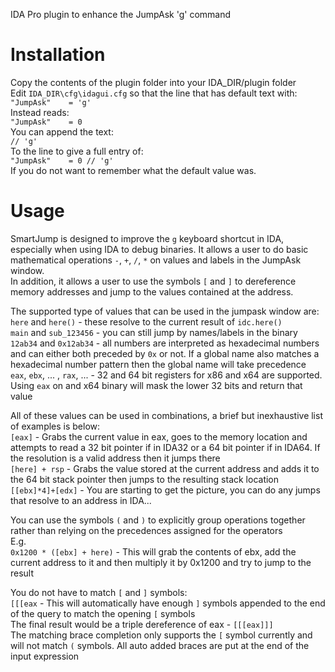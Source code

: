 IDA Pro plugin to enhance the JumpAsk 'g' command


# Installation

Copy the contents of the plugin folder into your IDA_DIR/plugin folder  
Edit `IDA_DIR\cfg\idagui.cfg` so that the line that has default text with:  
    `"JumpAsk"    = 'g'`  
Instead reads:  
    `"JumpAsk"    = 0`  
You can append the text:  
    `// 'g'`  
To the line to give a full entry of:  
    `"JumpAsk"    = 0 // 'g'`  
If you do not want to remember what the default value was.  

# Usage

SmartJump is designed to improve the `g` keyboard shortcut in IDA, especially when using IDA to debug binaries. It allows a user to do basic mathematical operations `-`, `+`, `/`, `*` on values and labels in the JumpAsk window.  
In addition, it allows a user to use the symbols `[` and `]` to dereference memory addresses and jump to the values contained at the address.  

The supported type of values that can be used in the jumpask window are:  
    `here` and `here()` - these resolve to the current result of `idc.here()`  
    `main` and `sub_123456` - you can still jump by names/labels in the binary  
    `12ab34` and `0x12ab34` - all numbers are interpreted as hexadecimal numbers and can either both preceded by `0x` or not. If a global name also matches a hexadecimal number pattern then the global name will take precedence  
    `eax`, `ebx`, ... , `rax`, ... - 32 and 64 bit registers for x86 and x64 are supported. Using `eax` on and x64 binary will mask the lower 32 bits and return that value  

All of these values can be used in combinations, a brief but inexhaustive list of examples is below:  
    `[eax]` - Grabs the current value in eax, goes to the memory location and attempts to read a 32 bit pointer if in IDA32 or a 64 bit pointer if in IDA64. If the resolution is a valid address then it jumps there  
    `[here] + rsp` - Grabs the value stored at the current address and adds it to the 64 bit stack pointer then jumps to the resulting stack location  
    `[[ebx]*4]+[edx]` - You are starting to get the picture, you can do any jumps that resolve to an address in IDA...  

You can use the symbols `(` and `)` to explicitly group operations together rather than relying on the precedences assigned for the operators  
E.g.  
    `0x1200 * ([ebx] + here)` - This will grab the contents of ebx, add the current address to it and then multiply it by 0x1200 and try to jump to the result  

You do not have to match `[` and `]` symbols:  
    `[[[eax` - This will automatically have enough `]` symbols appended to the end of the query to match the opening `[` symbols  
               The final result would be a triple dereference of eax - `[[[eax]]]`  
               The matching brace completion only supports the `[` symbol currently and will not match `(` symbols. All auto added braces are put at the end of the input expression  
